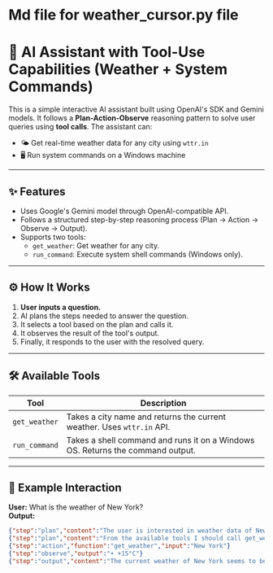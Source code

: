 # Md file for weather_cursor.py file

# 🧠 AI Assistant with Tool-Use Capabilities (Weather + System Commands)

This is a simple interactive AI assistant built using OpenAI's SDK and Gemini models. It follows a **Plan-Action-Observe** reasoning pattern to solve user queries using **tool calls**. The assistant can:
- 🌤️ Get real-time weather data for any city using `wttr.in`
- 🖥️ Run system commands on a Windows machine

---

## ✨ Features

- Uses Google's Gemini model through OpenAI-compatible API.
- Follows a structured step-by-step reasoning process (Plan → Action → Observe → Output).
- Supports two tools:
  - `get_weather`: Get weather for any city.
  - `run_command`: Execute system shell commands (Windows only).

---

## ⚙️ How It Works

1. **User inputs a question.**
2. AI plans the steps needed to answer the question.
3. It selects a tool based on the plan and calls it.
4. It observes the result of the tool's output.
5. Finally, it responds to the user with the resolved query.

---

## 🛠 Available Tools

| Tool         | Description                                                                 |
|--------------|-----------------------------------------------------------------------------|
| `get_weather`| Takes a city name and returns the current weather. Uses `wttr.in` API.     |
| `run_command`| Takes a shell command and runs it on a Windows OS. Returns the command output. |

---

## 🧪 Example Interaction

**User:** What is the weather of New York?  
**Output:**
```json
{"step":"plan","content":"The user is interested in weather data of New York"}
{"step":"plan","content":"From the available tools I should call get_weather"}
{"step":"action","function":"get_weather","input":"New York"}
{"step":"observe","output":"☀️ +15°C"}
{"step":"output","content":"The current weather of New York seems to be ☀️ +15°C."}
